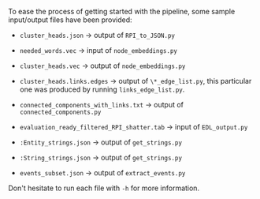 To ease the process of getting started with the pipeline, some sample input/output files have been provided:
- `cluster_heads.json` -> output of `RPI_to_JSON.py`
- `needed_words.vec` -> input of `node_embeddings.py`
- `cluster_heads.vec` -> output of `node_embeddings.py`
- `cluster_heads.links.edges` -> output of `\*_edge_list.py`, this particular one was produced by running `links_edge_list.py`.
- `connected_components_with_links.txt` -> output of `connected_components.py`
- `evaluation_ready_filtered_RPI_shatter.tab` -> input of `EDL_output.py`

- `:Entity_strings.json` -> output of `get_strings.py`
- `:String_strings.json` -> output of `get_strings.py`
- `events_subset.json` -> output of `extract_events.py`

Don't hesitate to run each file with `-h` for more information.
